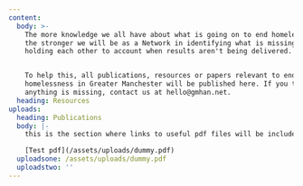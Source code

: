 ```yaml
---
content:
  body: >-
    The more knowledge we all have about what is going on to end homelessness,
    the stronger we will be as a Network in identifying what is missing and
    holding each other to account when results aren't being delivered. 


    To help this, all publications, resources or papers relevant to ending
    homelessness in Greater Manchester will be published here. If you think
    anything is missing, contact us at hello@gmhan.net.
  heading: Resources
uploads:
  heading: Publications
  body: |-
    this is the section where links to useful pdf files will be included

    [Test pdf](/assets/uploads/dummy.pdf)
  uploadsone: /assets/uploads/dummy.pdf
  uploadstwo: ''
---
```


